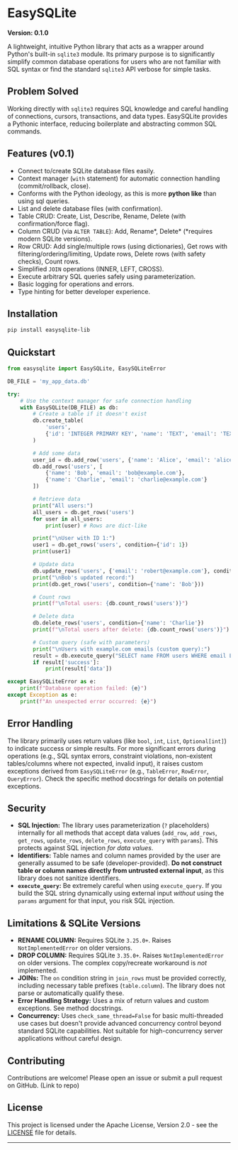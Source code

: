 # EasySQLite

**Version: 0.1.0**

A lightweight, intuitive Python library that acts as a wrapper around Python's built-in `sqlite3` module. Its primary purpose is to significantly simplify common database operations for users who are not familiar with SQL syntax or find the standard `sqlite3` API verbose for simple tasks.

## Problem Solved

Working directly with `sqlite3` requires SQL knowledge and careful handling of connections, cursors, transactions, and data types. EasySQLite provides a Pythonic interface, reducing boilerplate and abstracting common SQL commands.

## Features (v0.1)

* Connect to/create SQLite database files easily.
* Context manager (`with` statement) for automatic connection handling (commit/rollback, close).
* Conforms with the Python ideology, as this is more **python like** than using sql queries.
* List and delete database files (with confirmation).
* Table CRUD: Create, List, Describe, Rename, Delete (with confirmation/force flag).
* Column CRUD (via `ALTER TABLE`): Add, Rename\*, Delete\* (\*requires modern SQLite versions).
* Row CRUD: Add single/multiple rows (using dictionaries), Get rows with filtering/ordering/limiting, Update rows, Delete rows (with safety checks), Count rows.
* Simplified `JOIN` operations (INNER, LEFT, CROSS).
* Execute arbitrary SQL queries safely using parameterization.
* Basic logging for operations and errors.
* Type hinting for better developer experience.

## Installation

```bash
pip install easysqlite-lib 
````

## Quickstart

```python
from easysqlite import EasySQLite, EasySQLiteError

DB_FILE = 'my_app_data.db'

try:
    # Use the context manager for safe connection handling
    with EasySQLite(DB_FILE) as db:
        # Create a table if it doesn't exist
        db.create_table(
            'users',
            {'id': 'INTEGER PRIMARY KEY', 'name': 'TEXT', 'email': 'TEXT UNIQUE'}
        )

        # Add some data
        user_id = db.add_row('users', {'name': 'Alice', 'email': 'alice@example.com'})
        db.add_rows('users', [
            {'name': 'Bob', 'email': 'bob@example.com'},
            {'name': 'Charlie', 'email': 'charlie@example.com'}
        ])

        # Retrieve data
        print("All users:")
        all_users = db.get_rows('users')
        for user in all_users:
            print(user) # Rows are dict-like

        print("\nUser with ID 1:")
        user1 = db.get_rows('users', condition={'id': 1})
        print(user1)

        # Update data
        db.update_rows('users', {'email': 'robert@example.com'}, condition={'name': 'Bob'})
        print("\nBob's updated record:")
        print(db.get_rows('users', condition={'name': 'Bob'}))

        # Count rows
        print(f"\nTotal users: {db.count_rows('users')}")

        # Delete data
        db.delete_rows('users', condition={'name': 'Charlie'})
        print(f"\nTotal users after delete: {db.count_rows('users')}")

        # Custom query (safe with parameters)
        print("\nUsers with example.com emails (custom query):")
        result = db.execute_query("SELECT name FROM users WHERE email LIKE ?", ('%@example.com',))
        if result['success']:
            print(result['data'])

except EasySQLiteError as e:
    print(f"Database operation failed: {e}")
except Exception as e:
    print(f"An unexpected error occurred: {e}")

```

## Error Handling

The library primarily uses return values (like `bool`, `int`, `List`, `Optional[int]`) to indicate success or simple results. For more significant errors during operations (e.g., SQL syntax errors, constraint violations, non-existent tables/columns where not expected, invalid input), it raises custom exceptions derived from `EasySQLiteError` (e.g., `TableError`, `RowError`, `QueryError`). Check the specific method docstrings for details on potential exceptions.

## Security

  * **SQL Injection:** The library uses parameterization (`?` placeholders) internally for all methods that accept data values (`add_row`, `add_rows`, `get_rows`, `update_rows`, `delete_rows`, `execute_query` with `params`). This protects against SQL injection *for data values*.
  * **Identifiers:** Table names and column names provided by the user are generally assumed to be safe (developer-provided). **Do not construct table or column names directly from untrusted external input**, as this library does not sanitize identifiers.
  * **`execute_query`:** Be extremely careful when using `execute_query`. If you build the SQL string dynamically using external input *without* using the `params` argument for that input, you risk SQL injection.

## Limitations & SQLite Versions

  * **RENAME COLUMN:** Requires SQLite `3.25.0+`. Raises `NotImplementedError` on older versions.
  * **DROP COLUMN:** Requires SQLite `3.35.0+`. Raises `NotImplementedError` on older versions. The complex copy/recreate workaround is *not* implemented.
  * **JOINs:** The `on` condition string in `join_rows` must be provided correctly, including necessary table prefixes (`table.column`). The library does not parse or automatically qualify these.
  * **Error Handling Strategy:** Uses a mix of return values and custom exceptions. See method docstrings.
  * **Concurrency:** Uses `check_same_thread=False` for basic multi-threaded use cases but doesn't provide advanced concurrency control beyond standard SQLite capabilities. Not suitable for high-concurrency server applications without careful design.

## Contributing

Contributions are welcome\! Please open an issue or submit a pull request on GitHub. (Link to repo)

## License

This project is licensed under the Apache License, Version 2.0 - see the [LICENSE](https://github.com/SinghArindam/EasySQLite/blob/main/LICENSE) file for details.

---
